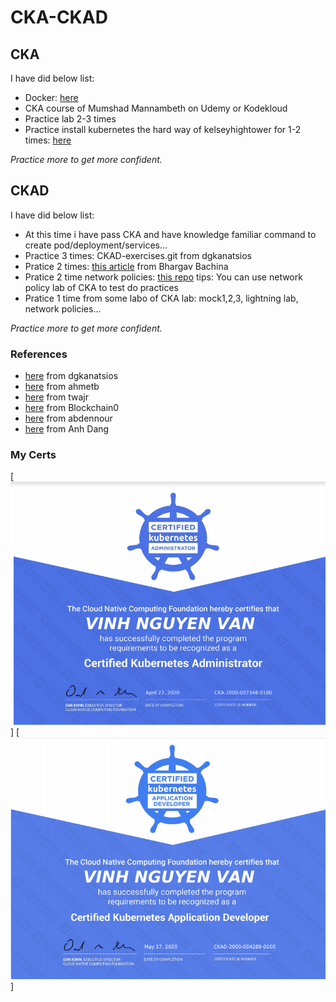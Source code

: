 # CKA-CKAD

## CKA

I have did below list:

   - Docker: [here](https://www.youtube.com/watch?v=zJ6WbK9zFpI&t=2001s)
   - CKA course of Mumshad Mannambeth on Udemy or Kodekloud
   - Practice lab 2-3 times 
   - Practice install kubernetes the hard way of kelseyhightower for 1-2 times: [here](https://github.com/kelseyhightower/kubernetes-the-hard-way)

 _Practice more to get more confident._

## CKAD

I have did below list:

   -  At this time i have pass CKA and have knowledge familiar command to create pod/deployment/services...
   -  Practice 3 times: CKAD-exercises.git from dgkanatsios
   -  Pratice 2 times: [this article](https://medium.com/bb-tutorials-and-thoughts/practice-enough-with-these-questions-for-the-ckad-exam-2f42d1228552) from Bhargav Bachina
   -  Pratice 2 time network policies: [this repo](https://github.com/ahmetb/kubernetes-network-policy-recipes.git)
          tips: You can use network policy lab of CKA to test do practices 
   - Pratice 1 time from some labo of CKA lab: mock1,2,3, lightning lab, network policies...
 
 _Practice more to get more confident._
 
### References
- [here](https://github.com/dgkanatsios/CKAD-exercises.git) from dgkanatsios
- [here](https://github.com/ahmetb/kubernetes-network-policy-recipes.git) from ahmetb
- [here](https://github.com/twajr/ckad-prep-notes) from twajr
- [here](https://www.reddit.com/r/kubernetes/comments/9uydc1/passed_the_ckad_special_thanks_to_the_linux/) from Blockchain0
- [here](https://medium.com/devopslinks/my-story-towards-cka-ckad-and-some-tips-daf495e711a9) from abdennour
- [here](https://medium.com/chotot-techblog/tips-tricks-to-pass-certified-kubernetes-application-developer-ckad-exam-67c9e1b32e6e) from Anh Dang

### My Certs
[![CKA](https://github.com/vinhnguyen116/CKA-CKAD/blob/master/CKA.png)]
[![CKA](https://github.com/vinhnguyen116/CKA-CKAD/blob/master/CKAD.png)]
